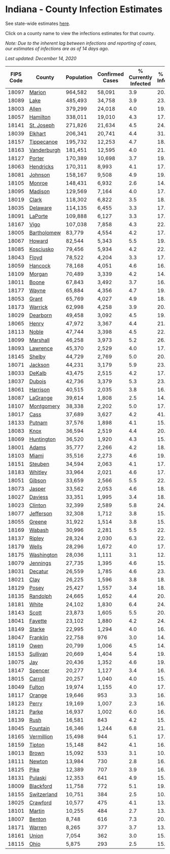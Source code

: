 # Indiana - County Infection Estimates

See state-wide estimates [here](/infections/us-in).

Click on a county name to view the infections estimates for that county.

*Note: Due to the inherent lag between infections and reporting of cases, our estimates of infections are as of 14 days ago.*

*Last updated: December 14, 2020*

|   FIPS Code |                     County |   Population |   Confirmed Cases |   % Currently Infected |   % Total Infected |
|-------------|----------------------------|--------------|-------------------|------------------------|--------------------|
|       18097 |           [Marion](marion) |      964,582 |            58,091 |                    3.9 |               20.9 |
|       18089 |               [Lake](lake) |      485,493 |            34,758 |                    3.9 |               23.4 |
|       18003 |             [Allen](allen) |      379,299 |            24,018 |                    4.0 |               19.6 |
|       18057 |       [Hamilton](hamilton) |      338,011 |            19,010 |                    4.3 |               17.4 |
|       18141 |   [St. Joseph](st.-joseph) |      271,826 |            21,634 |                    4.5 |               24.9 |
|       18039 |         [Elkhart](elkhart) |      206,341 |            20,741 |                    4.4 |               31.5 |
|       18157 |   [Tippecanoe](tippecanoe) |      195,732 |            12,253 |                    4.7 |               18.6 |
|       18163 | [Vanderburgh](vanderburgh) |      181,451 |            12,595 |                    4.0 |               21.0 |
|       18127 |           [Porter](porter) |      170,389 |            10,698 |                    3.7 |               19.4 |
|       18063 |     [Hendricks](hendricks) |      170,311 |             8,993 |                    4.1 |               17.5 |
|       18081 |         [Johnson](johnson) |      158,167 |             9,508 |                    4.9 |               19.6 |
|       18105 |           [Monroe](monroe) |      148,431 |             6,932 |                    2.6 |               14.1 |
|       18095 |         [Madison](madison) |      129,569 |             7,164 |                    4.0 |               17.5 |
|       18019 |             [Clark](clark) |      118,302 |             6,822 |                    3.5 |               18.1 |
|       18035 |       [Delaware](delaware) |      114,135 |             6,455 |                    3.3 |               17.4 |
|       18091 |         [LaPorte](laporte) |      109,888 |             6,127 |                    3.3 |               17.4 |
|       18167 |               [Vigo](vigo) |      107,038 |             7,858 |                    4.3 |               22.0 |
|       18005 | [Bartholomew](bartholomew) |       83,779 |             4,554 |                    4.2 |               17.6 |
|       18067 |           [Howard](howard) |       82,544 |             5,343 |                    5.5 |               19.7 |
|       18085 |     [Kosciusko](kosciusko) |       79,456 |             5,934 |                    4.2 |               22.4 |
|       18043 |             [Floyd](floyd) |       78,522 |             4,204 |                    3.3 |               17.1 |
|       18059 |         [Hancock](hancock) |       78,168 |             4,051 |                    4.6 |               16.2 |
|       18109 |           [Morgan](morgan) |       70,489 |             3,339 |                    4.2 |               14.7 |
|       18011 |             [Boone](boone) |       67,843 |             3,492 |                    3.7 |               16.5 |
|       18177 |             [Wayne](wayne) |       65,884 |             4,356 |                    4.7 |               19.5 |
|       18053 |             [Grant](grant) |       65,769 |             4,027 |                    4.9 |               18.6 |
|       18173 |         [Warrick](warrick) |       62,998 |             4,258 |                    3.9 |               20.5 |
|       18029 |       [Dearborn](dearborn) |       49,458 |             3,092 |                    4.5 |               19.4 |
|       18065 |             [Henry](henry) |       47,972 |             3,367 |                    4.4 |               21.0 |
|       18113 |             [Noble](noble) |       47,744 |             3,398 |                    4.5 |               22.3 |
|       18099 |       [Marshall](marshall) |       46,258 |             3,973 |                    5.2 |               26.0 |
|       18093 |       [Lawrence](lawrence) |       45,370 |             2,529 |                    4.0 |               17.3 |
|       18145 |           [Shelby](shelby) |       44,729 |             2,769 |                    5.0 |               20.1 |
|       18071 |         [Jackson](jackson) |       44,231 |             3,179 |                    5.9 |               23.3 |
|       18033 |           [DeKalb](dekalb) |       43,475 |             2,515 |                    4.2 |               17.1 |
|       18037 |           [Dubois](dubois) |       42,736 |             3,379 |                    5.3 |               23.5 |
|       18061 |       [Harrison](harrison) |       40,515 |             2,035 |                    3.8 |               16.3 |
|       18087 |       [LaGrange](lagrange) |       39,614 |             1,808 |                    2.5 |               14.4 |
|       18107 |   [Montgomery](montgomery) |       38,338 |             2,202 |                    5.0 |               17.8 |
|       18017 |               [Cass](cass) |       37,689 |             3,627 |                    4.2 |               41.3 |
|       18133 |           [Putnam](putnam) |       37,576 |             1,898 |                    4.1 |               15.4 |
|       18083 |               [Knox](knox) |       36,594 |             2,519 |                    4.4 |               20.1 |
|       18069 |   [Huntington](huntington) |       36,520 |             1,920 |                    4.3 |               15.1 |
|       18001 |             [Adams](adams) |       35,777 |             2,266 |                    4.2 |               18.7 |
|       18103 |             [Miami](miami) |       35,516 |             2,273 |                    4.6 |               19.9 |
|       18151 |         [Steuben](steuben) |       34,594 |             2,063 |                    4.1 |               17.8 |
|       18183 |         [Whitley](whitley) |       33,964 |             2,021 |                    4.6 |               17.3 |
|       18051 |           [Gibson](gibson) |       33,659 |             2,566 |                    5.5 |               22.5 |
|       18073 |           [Jasper](jasper) |       33,562 |             2,053 |                    4.6 |               18.5 |
|       18027 |         [Daviess](daviess) |       33,351 |             1,995 |                    3.4 |               18.5 |
|       18023 |         [Clinton](clinton) |       32,399 |             2,589 |                    5.8 |               24.3 |
|       18077 |     [Jefferson](jefferson) |       32,308 |             1,712 |                    3.8 |               15.6 |
|       18055 |           [Greene](greene) |       31,922 |             1,514 |                    3.8 |               15.2 |
|       18169 |           [Wabash](wabash) |       30,996 |             2,281 |                    5.5 |               22.2 |
|       18137 |           [Ripley](ripley) |       28,324 |             2,030 |                    6.3 |               22.6 |
|       18179 |             [Wells](wells) |       28,296 |             1,672 |                    4.0 |               17.7 |
|       18175 |   [Washington](washington) |       28,036 |             1,111 |                    3.1 |               12.2 |
|       18079 |       [Jennings](jennings) |       27,735 |             1,395 |                    4.6 |               15.9 |
|       18031 |         [Decatur](decatur) |       26,559 |             1,785 |                    4.6 |               23.1 |
|       18021 |               [Clay](clay) |       26,225 |             1,596 |                    3.8 |               18.4 |
|       18129 |             [Posey](posey) |       25,427 |             1,557 |                    3.4 |               18.4 |
|       18135 |       [Randolph](randolph) |       24,665 |             1,652 |                    4.4 |               20.1 |
|       18181 |             [White](white) |       24,102 |             1,830 |                    6.4 |               24.3 |
|       18143 |             [Scott](scott) |       23,873 |             1,605 |                    5.5 |               20.7 |
|       18041 |         [Fayette](fayette) |       23,102 |             1,880 |                    4.2 |               24.9 |
|       18149 |           [Starke](starke) |       22,995 |             1,294 |                    4.0 |               16.8 |
|       18047 |       [Franklin](franklin) |       22,758 |               976 |                    3.0 |               14.7 |
|       18119 |               [Owen](owen) |       20,799 |             1,006 |                    4.5 |               14.1 |
|       18153 |       [Sullivan](sullivan) |       20,669 |             1,404 |                    5.4 |               19.8 |
|       18075 |                 [Jay](jay) |       20,436 |             1,352 |                    4.6 |               19.9 |
|       18147 |         [Spencer](spencer) |       20,277 |             1,127 |                    3.4 |               16.4 |
|       18015 |         [Carroll](carroll) |       20,257 |             1,040 |                    4.0 |               15.6 |
|       18049 |           [Fulton](fulton) |       19,974 |             1,155 |                    4.0 |               17.7 |
|       18117 |           [Orange](orange) |       19,646 |               953 |                    3.3 |               16.0 |
|       18123 |             [Perry](perry) |       19,169 |             1,007 |                    2.3 |               16.2 |
|       18121 |             [Parke](parke) |       16,937 |             1,002 |                    6.0 |               16.7 |
|       18139 |               [Rush](rush) |       16,581 |               843 |                    4.2 |               15.3 |
|       18045 |       [Fountain](fountain) |       16,346 |             1,244 |                    6.8 |               21.8 |
|       18165 |   [Vermillion](vermillion) |       15,498 |               944 |                    5.1 |               17.6 |
|       18159 |           [Tipton](tipton) |       15,148 |               842 |                    4.1 |               16.5 |
|       18013 |             [Brown](brown) |       15,092 |               533 |                    3.1 |               10.8 |
|       18111 |           [Newton](newton) |       13,984 |               730 |                    2.8 |               16.9 |
|       18125 |               [Pike](pike) |       12,389 |               707 |                    3.9 |               16.6 |
|       18131 |         [Pulaski](pulaski) |       12,353 |               641 |                    4.9 |               15.8 |
|       18009 |     [Blackford](blackford) |       11,758 |               772 |                    5.1 |               19.5 |
|       18155 | [Switzerland](switzerland) |       10,751 |               384 |                    2.5 |               10.7 |
|       18025 |       [Crawford](crawford) |       10,577 |               475 |                    4.1 |               13.5 |
|       18101 |           [Martin](martin) |       10,255 |               484 |                    2.7 |               13.9 |
|       18007 |           [Benton](benton) |        8,748 |               616 |                    7.3 |               20.2 |
|       18171 |           [Warren](warren) |        8,265 |               377 |                    3.7 |               13.3 |
|       18161 |             [Union](union) |        7,054 |               362 |                    3.0 |               15.5 |
|       18115 |               [Ohio](ohio) |        5,875 |               293 |                    2.5 |               15.4 |